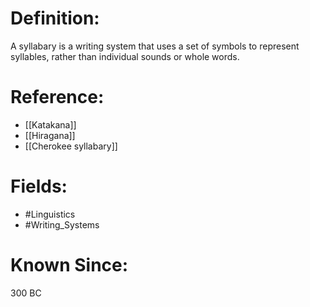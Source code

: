 

# Definition:
A syllabary is a writing system that uses a set of symbols to represent syllables, rather than individual sounds or whole words.

# Reference:
- [[Katakana]]
- [[Hiragana]]
- [[Cherokee syllabary]]

# Fields: 
- #Linguistics
- #Writing_Systems

# Known Since:
300 BC

